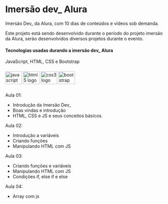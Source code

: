 # Imersão dev_ Alura
Imersão Dev_ da Alura, com 10 dias de conteúdos e vídeos sob demanda.

Este projeto está sendo desenvolvido durante o período do projeto imersão da Alura, serão desenvolvidos diversos projetos durante o evento.

<h4 align="left">Tecnologias usadas durando a imersão dev_ Alura</h4>

<p>JavaScript, HTML, CSS e Bootstrap</p>

###

<div align="left">
  <img src="https://cdn.jsdelivr.net/gh/devicons/devicon/icons/javascript/javascript-original.svg" height="40" width="52" alt="javascript logo"/>
  <img src="https://cdn.jsdelivr.net/gh/devicons/devicon/icons/html5/html5-original.svg" height="40" width="52" alt="html5 logo"/>
  <img src="https://cdn.jsdelivr.net/gh/devicons/devicon/icons/css3/css3-original.svg" height="40" width="52" alt="css3 logo"/>
  <img src="https://cdn.jsdelivr.net/gh/devicons/devicon/icons/bootstrap/bootstrap-original.svg" height="40" width="52" alt="bootstrap logo"/>
</div>

###

Aula 01:

- Introdução da Imersão Dev_
- Boas vindas e introdução
- HTML, CSS e JS e seus conceitos básicos.

Aula 02:

- Introdução a variáveis
- Criando funções
- Manipulando HTML com JS

Aula 03:

- Criando funções e variáveis
- Manipulando HTML com JS
- Condições if, else if e else

Aula 04:

- Array com js
